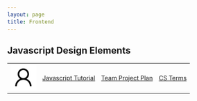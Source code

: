 ```yaml
---
layout: page
title: Frontend
---
```


## Javascript Design Elements

<table>
    <tr>
        <td><img src="https://github.com/kayleehou/myproject/blob/master/images/prof.png?raw=true" height="60" title="Frontend" alt=""></td>
        <td><a href="https://kayleehou.github.io/myproject/javascript/2022/09/21/TT130-js_tutorial.html" rel="nofollow">Javascript Tutorial</a></td>
        <td><a href="https://kayleehou.github.io/myproject/scrum/2022/09/25/scrumprocess.html" rel="nofollow">Team Project Plan</a></td>
        <td><a href="https://kayleehou.github.io/myproject/cs%20terms/2022/09/25/csterms5.html" rel="nofollow">CS Terms</a></td>
    </tr>
</table>
